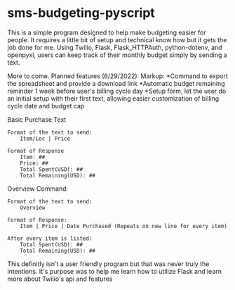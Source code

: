 # sms-budgeting-pyscript
 
This is a simple program designed to help make budgeting easier for people. It requires a little bit of setup and technical know how but it gets the job done for me.
Using Twilio, Flask, Flask_HTTPAuth, python-dotenv, and openpyxl, users can keep track of their monthly budget simply by sending a text.

More to come.
Planned features (6/29/2022):
    Markup: *Command to export the spreadsheet and provide a download link
            *Automatic budget remaining reminder 1 week before user's billing cycle day
            *Setup form, let the user do an initial setup with their first text, allowing easier customization of billing cycle date and budget cap


Basic Purchase Text

    Format of the text to send:
        Item/Loc | Price

    Format of Response
        Item: ##
        Price: ##
        Total Spent(USD): ##
        Total Remaining(USD): ##

Overview Command:

    Format of the text to send:
        Overview

    Format of Response:
        Item | Price | Date Purchased (Repeats on new line for every item)

    After every item is listed:
        Total Spent(USD): ##
        Total Remaining(USD): ##

This definitly isn't a user friendly program but that was never truly the intentions. It's purpose was to help me learn how to utilize Flask and learn more about Twilio's api and features